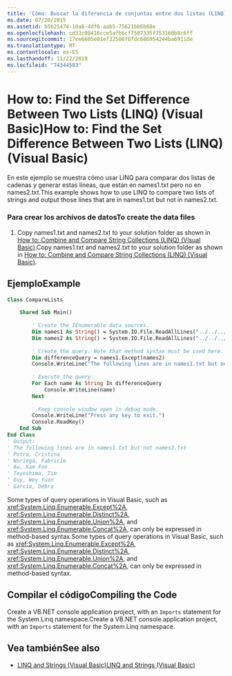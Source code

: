 ```yaml
---
title: 'Cómo: Buscar la diferencia de conjuntos entre dos listas (LINQ)'
ms.date: 07/20/2015
ms.assetid: b5b25474-10a8-4df6-aab5-75621bb6b68e
ms.openlocfilehash: cd33c08416cce5afb6cf7507335f753160b8c6ff
ms.sourcegitcommit: 17ee6605e01ef32506f8fdc686954244ba6911de
ms.translationtype: MT
ms.contentlocale: es-ES
ms.lasthandoff: 11/22/2019
ms.locfileid: "74344583"
---
```

# <a name="how-to-find-the-set-difference-between-two-lists-linq-visual-basic"></a><span data-ttu-id="48128-102">How to: Find the Set Difference Between Two Lists (LINQ) (Visual Basic)</span><span class="sxs-lookup"><span data-stu-id="48128-102">How to: Find the Set Difference Between Two Lists (LINQ) (Visual Basic)</span></span>
<span data-ttu-id="48128-103">En este ejemplo se muestra cómo usar LINQ para comparar dos listas de cadenas y generar estas líneas, que están en names1.txt pero no en names2.txt.</span><span class="sxs-lookup"><span data-stu-id="48128-103">This example shows how to use LINQ to compare two lists of strings and output those lines that are in names1.txt but not in names2.txt.</span></span>  
  
### <a name="to-create-the-data-files"></a><span data-ttu-id="48128-104">Para crear los archivos de datos</span><span class="sxs-lookup"><span data-stu-id="48128-104">To create the data files</span></span>  
  
1. <span data-ttu-id="48128-105">Copy names1.txt and names2.txt to your solution folder as shown in [How to: Combine and Compare String Collections (LINQ) (Visual Basic)](../../../../visual-basic/programming-guide/concepts/linq/how-to-combine-and-compare-string-collections-linq.md).</span><span class="sxs-lookup"><span data-stu-id="48128-105">Copy names1.txt and names2.txt to your solution folder as shown in [How to: Combine and Compare String Collections (LINQ) (Visual Basic)](../../../../visual-basic/programming-guide/concepts/linq/how-to-combine-and-compare-string-collections-linq.md).</span></span>  
  
## <a name="example"></a><span data-ttu-id="48128-106">Ejemplo</span><span class="sxs-lookup"><span data-stu-id="48128-106">Example</span></span>  
  
```vb  
Class CompareLists  
  
    Shared Sub Main()  
  
        ' Create the IEnumerable data sources.  
        Dim names1 As String() = System.IO.File.ReadAllLines("../../../names1.txt")  
        Dim names2 As String() = System.IO.File.ReadAllLines("../../../names2.txt")  
  
        ' Create the query. Note that method syntax must be used here.  
        Dim differenceQuery = names1.Except(names2)  
        Console.WriteLine("The following lines are in names1.txt but not names2.txt")  
  
        ' Execute the query.  
        For Each name As String In differenceQuery  
            Console.WriteLine(name)  
        Next  
  
        ' Keep console window open in debug mode.  
        Console.WriteLine("Press any key to exit.")  
        Console.ReadKey()  
    End Sub  
End Class  
' Output:  
' The following lines are in names1.txt but not names2.txt  
' Potra, Cristina  
' Noriega, Fabricio  
' Aw, Kam Foo  
' Toyoshima, Tim  
' Guy, Wey Yuan  
' Garcia, Debra  
```  
  
 <span data-ttu-id="48128-107">Some types of query operations in Visual Basic, such as <xref:System.Linq.Enumerable.Except%2A>, <xref:System.Linq.Enumerable.Distinct%2A>, <xref:System.Linq.Enumerable.Union%2A>, and <xref:System.Linq.Enumerable.Concat%2A>, can only be expressed in method-based syntax.</span><span class="sxs-lookup"><span data-stu-id="48128-107">Some types of query operations in Visual Basic, such as <xref:System.Linq.Enumerable.Except%2A>, <xref:System.Linq.Enumerable.Distinct%2A>, <xref:System.Linq.Enumerable.Union%2A>, and <xref:System.Linq.Enumerable.Concat%2A>, can only be expressed in method-based syntax.</span></span>  
  
## <a name="compiling-the-code"></a><span data-ttu-id="48128-108">Compilar el código</span><span class="sxs-lookup"><span data-stu-id="48128-108">Compiling the Code</span></span>  
<span data-ttu-id="48128-109">Create a VB.NET console application project, with an `Imports` statement for the System.Linq namespace.</span><span class="sxs-lookup"><span data-stu-id="48128-109">Create a VB.NET console application project, with an `Imports` statement for the System.Linq namespace.</span></span>
  
## <a name="see-also"></a><span data-ttu-id="48128-110">Vea también</span><span class="sxs-lookup"><span data-stu-id="48128-110">See also</span></span>

- [<span data-ttu-id="48128-111">LINQ and Strings (Visual Basic)</span><span class="sxs-lookup"><span data-stu-id="48128-111">LINQ and Strings (Visual Basic)</span></span>](../../../../visual-basic/programming-guide/concepts/linq/linq-and-strings.md)
